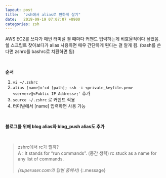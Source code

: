 ```yaml
---
layout: post
title:  "zsh에서 alias로 편하게 살기"
date:   2019-09-19 07:07:07 +0900
categories: zsh
---
```


AWS EC2를 쓰다가 매번 터미널 켤 때마다 커맨드 입력하는게 비효율적이다 싶었음.
쉘 스크립트 찾아보다가 alias 사용하면 매우 간단하게 된다는 걸 알게 됨.
(bash를 쓴다면 zshrc를 bashrc로 치환하면 됨)

<br>

**순서**
1. ```vi ~/.zshrc```
2. ```alias [name]='cd [path]; ssh -i <private_keyfile.pem> <server>@<Public IP Address>;'``` 추가
3. ```source ~/.zshrc``` 로 커맨드 적용
4. 터미널에서 [name] 입력하면 사용 가능

<br>

**블로그를 위해 blog alias와 blog_push alias도 추가**

<br>

> zshrc에서 rc가 뭘까? <br>
> A : It stands for “run commands”. (중간 생략) rc stuck as a name for any list of commands. <br><br>
> _(superuser.com의 답변 중에서)_
{:.message}